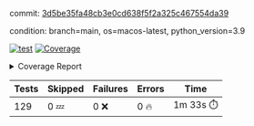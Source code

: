 commit: [3d5be35fa48cb3e0cd638f5f2a325c467554da39](https://github.com/rcmdnk/homebrew-file/tree/3d5be35fa48cb3e0cd638f5f2a325c467554da39)

condition: branch=main, os=macos-latest, python_version=3.9

[![test](https://github.com/rcmdnk/homebrew-file/actions/workflows/test.yml/badge.svg)](https://github.com/rcmdnk/homebrew-file/actions/runs/16132154431)
<a href="https://github.com/rcmdnk/homebrew-file/blob/3d5be35fa48cb3e0cd638f5f2a325c467554da39/README.md"><img alt="Coverage" src="https://img.shields.io/badge/Coverage-62%25-yellow.svg" /></a><details><summary>Coverage Report </summary><table><tr><th>File</th><th>Stmts</th><th>Miss</th><th>Cover</th><th>Missing</th></tr><tbody><tr><td colspan="5"><b>bin</b></td></tr><tr><td>&nbsp; &nbsp;<a href="https://github.com/rcmdnk/homebrew-file/blob/3d5be35fa48cb3e0cd638f5f2a325c467554da39/bin/brew-file">brew-file</a></td><td>2162</td><td>815</td><td>62%</td><td><a href="https://github.com/rcmdnk/homebrew-file/blob/3d5be35fa48cb3e0cd638f5f2a325c467554da39/bin/brew-file#L56-L62">56&ndash;62</a>, <a href="https://github.com/rcmdnk/homebrew-file/blob/3d5be35fa48cb3e0cd638f5f2a325c467554da39/bin/brew-file#L149">149</a>, <a href="https://github.com/rcmdnk/homebrew-file/blob/3d5be35fa48cb3e0cd638f5f2a325c467554da39/bin/brew-file#L161">161</a>, <a href="https://github.com/rcmdnk/homebrew-file/blob/3d5be35fa48cb3e0cd638f5f2a325c467554da39/bin/brew-file#L164">164</a>, <a href="https://github.com/rcmdnk/homebrew-file/blob/3d5be35fa48cb3e0cd638f5f2a325c467554da39/bin/brew-file#L213">213</a>, <a href="https://github.com/rcmdnk/homebrew-file/blob/3d5be35fa48cb3e0cd638f5f2a325c467554da39/bin/brew-file#L307">307</a>, <a href="https://github.com/rcmdnk/homebrew-file/blob/3d5be35fa48cb3e0cd638f5f2a325c467554da39/bin/brew-file#L310">310</a>, <a href="https://github.com/rcmdnk/homebrew-file/blob/3d5be35fa48cb3e0cd638f5f2a325c467554da39/bin/brew-file#L378-L380">378&ndash;380</a>, <a href="https://github.com/rcmdnk/homebrew-file/blob/3d5be35fa48cb3e0cd638f5f2a325c467554da39/bin/brew-file#L389-L390">389&ndash;390</a>, <a href="https://github.com/rcmdnk/homebrew-file/blob/3d5be35fa48cb3e0cd638f5f2a325c467554da39/bin/brew-file#L484">484</a>, <a href="https://github.com/rcmdnk/homebrew-file/blob/3d5be35fa48cb3e0cd638f5f2a325c467554da39/bin/brew-file#L490-L493">490&ndash;493</a>, <a href="https://github.com/rcmdnk/homebrew-file/blob/3d5be35fa48cb3e0cd638f5f2a325c467554da39/bin/brew-file#L531-L555">531&ndash;555</a>, <a href="https://github.com/rcmdnk/homebrew-file/blob/3d5be35fa48cb3e0cd638f5f2a325c467554da39/bin/brew-file#L559-L567">559&ndash;567</a>, <a href="https://github.com/rcmdnk/homebrew-file/blob/3d5be35fa48cb3e0cd638f5f2a325c467554da39/bin/brew-file#L693">693</a>, <a href="https://github.com/rcmdnk/homebrew-file/blob/3d5be35fa48cb3e0cd638f5f2a325c467554da39/bin/brew-file#L813-L817">813&ndash;817</a>, <a href="https://github.com/rcmdnk/homebrew-file/blob/3d5be35fa48cb3e0cd638f5f2a325c467554da39/bin/brew-file#L830-L835">830&ndash;835</a>, <a href="https://github.com/rcmdnk/homebrew-file/blob/3d5be35fa48cb3e0cd638f5f2a325c467554da39/bin/brew-file#L846">846</a>, <a href="https://github.com/rcmdnk/homebrew-file/blob/3d5be35fa48cb3e0cd638f5f2a325c467554da39/bin/brew-file#L863">863</a>, <a href="https://github.com/rcmdnk/homebrew-file/blob/3d5be35fa48cb3e0cd638f5f2a325c467554da39/bin/brew-file#L867-L875">867&ndash;875</a>, <a href="https://github.com/rcmdnk/homebrew-file/blob/3d5be35fa48cb3e0cd638f5f2a325c467554da39/bin/brew-file#L884-L887">884&ndash;887</a>, <a href="https://github.com/rcmdnk/homebrew-file/blob/3d5be35fa48cb3e0cd638f5f2a325c467554da39/bin/brew-file#L889-L892">889&ndash;892</a>, <a href="https://github.com/rcmdnk/homebrew-file/blob/3d5be35fa48cb3e0cd638f5f2a325c467554da39/bin/brew-file#L894-L897">894&ndash;897</a>, <a href="https://github.com/rcmdnk/homebrew-file/blob/3d5be35fa48cb3e0cd638f5f2a325c467554da39/bin/brew-file#L908-L926">908&ndash;926</a>, <a href="https://github.com/rcmdnk/homebrew-file/blob/3d5be35fa48cb3e0cd638f5f2a325c467554da39/bin/brew-file#L977-L987">977&ndash;987</a>, <a href="https://github.com/rcmdnk/homebrew-file/blob/3d5be35fa48cb3e0cd638f5f2a325c467554da39/bin/brew-file#L990-L1017">990&ndash;1017</a>, <a href="https://github.com/rcmdnk/homebrew-file/blob/3d5be35fa48cb3e0cd638f5f2a325c467554da39/bin/brew-file#L1033-L1048">1033&ndash;1048</a>, <a href="https://github.com/rcmdnk/homebrew-file/blob/3d5be35fa48cb3e0cd638f5f2a325c467554da39/bin/brew-file#L1090">1090</a>, <a href="https://github.com/rcmdnk/homebrew-file/blob/3d5be35fa48cb3e0cd638f5f2a325c467554da39/bin/brew-file#L1106-L1111">1106&ndash;1111</a>, <a href="https://github.com/rcmdnk/homebrew-file/blob/3d5be35fa48cb3e0cd638f5f2a325c467554da39/bin/brew-file#L1115-L1117">1115&ndash;1117</a>, <a href="https://github.com/rcmdnk/homebrew-file/blob/3d5be35fa48cb3e0cd638f5f2a325c467554da39/bin/brew-file#L1121-L1124">1121&ndash;1124</a>, <a href="https://github.com/rcmdnk/homebrew-file/blob/3d5be35fa48cb3e0cd638f5f2a325c467554da39/bin/brew-file#L1128-L1130">1128&ndash;1130</a>, <a href="https://github.com/rcmdnk/homebrew-file/blob/3d5be35fa48cb3e0cd638f5f2a325c467554da39/bin/brew-file#L1134-L1136">1134&ndash;1136</a>, <a href="https://github.com/rcmdnk/homebrew-file/blob/3d5be35fa48cb3e0cd638f5f2a325c467554da39/bin/brew-file#L1140-L1142">1140&ndash;1142</a>, <a href="https://github.com/rcmdnk/homebrew-file/blob/3d5be35fa48cb3e0cd638f5f2a325c467554da39/bin/brew-file#L1146-L1148">1146&ndash;1148</a>, <a href="https://github.com/rcmdnk/homebrew-file/blob/3d5be35fa48cb3e0cd638f5f2a325c467554da39/bin/brew-file#L1152-L1154">1152&ndash;1154</a>, <a href="https://github.com/rcmdnk/homebrew-file/blob/3d5be35fa48cb3e0cd638f5f2a325c467554da39/bin/brew-file#L1158-L1161">1158&ndash;1161</a>, <a href="https://github.com/rcmdnk/homebrew-file/blob/3d5be35fa48cb3e0cd638f5f2a325c467554da39/bin/brew-file#L1165-L1167">1165&ndash;1167</a>, <a href="https://github.com/rcmdnk/homebrew-file/blob/3d5be35fa48cb3e0cd638f5f2a325c467554da39/bin/brew-file#L1185">1185</a>, <a href="https://github.com/rcmdnk/homebrew-file/blob/3d5be35fa48cb3e0cd638f5f2a325c467554da39/bin/brew-file#L1235-L1237">1235&ndash;1237</a>, <a href="https://github.com/rcmdnk/homebrew-file/blob/3d5be35fa48cb3e0cd638f5f2a325c467554da39/bin/brew-file#L1240">1240</a>, <a href="https://github.com/rcmdnk/homebrew-file/blob/3d5be35fa48cb3e0cd638f5f2a325c467554da39/bin/brew-file#L1246">1246</a>, <a href="https://github.com/rcmdnk/homebrew-file/blob/3d5be35fa48cb3e0cd638f5f2a325c467554da39/bin/brew-file#L1268-L1271">1268&ndash;1271</a>, <a href="https://github.com/rcmdnk/homebrew-file/blob/3d5be35fa48cb3e0cd638f5f2a325c467554da39/bin/brew-file#L1349">1349</a>, <a href="https://github.com/rcmdnk/homebrew-file/blob/3d5be35fa48cb3e0cd638f5f2a325c467554da39/bin/brew-file#L1386">1386</a>, <a href="https://github.com/rcmdnk/homebrew-file/blob/3d5be35fa48cb3e0cd638f5f2a325c467554da39/bin/brew-file#L1423">1423</a>, <a href="https://github.com/rcmdnk/homebrew-file/blob/3d5be35fa48cb3e0cd638f5f2a325c467554da39/bin/brew-file#L1426">1426</a>, <a href="https://github.com/rcmdnk/homebrew-file/blob/3d5be35fa48cb3e0cd638f5f2a325c467554da39/bin/brew-file#L1438">1438</a>, <a href="https://github.com/rcmdnk/homebrew-file/blob/3d5be35fa48cb3e0cd638f5f2a325c467554da39/bin/brew-file#L1440">1440</a>, <a href="https://github.com/rcmdnk/homebrew-file/blob/3d5be35fa48cb3e0cd638f5f2a325c467554da39/bin/brew-file#L1475-L1476">1475&ndash;1476</a>, <a href="https://github.com/rcmdnk/homebrew-file/blob/3d5be35fa48cb3e0cd638f5f2a325c467554da39/bin/brew-file#L1481-L1484">1481&ndash;1484</a>, <a href="https://github.com/rcmdnk/homebrew-file/blob/3d5be35fa48cb3e0cd638f5f2a325c467554da39/bin/brew-file#L1514-L1541">1514&ndash;1541</a>, <a href="https://github.com/rcmdnk/homebrew-file/blob/3d5be35fa48cb3e0cd638f5f2a325c467554da39/bin/brew-file#L1548">1548</a>, <a href="https://github.com/rcmdnk/homebrew-file/blob/3d5be35fa48cb3e0cd638f5f2a325c467554da39/bin/brew-file#L1550">1550</a>, <a href="https://github.com/rcmdnk/homebrew-file/blob/3d5be35fa48cb3e0cd638f5f2a325c467554da39/bin/brew-file#L1559-L1560">1559&ndash;1560</a>, <a href="https://github.com/rcmdnk/homebrew-file/blob/3d5be35fa48cb3e0cd638f5f2a325c467554da39/bin/brew-file#L1565">1565</a>, <a href="https://github.com/rcmdnk/homebrew-file/blob/3d5be35fa48cb3e0cd638f5f2a325c467554da39/bin/brew-file#L1571">1571</a>, <a href="https://github.com/rcmdnk/homebrew-file/blob/3d5be35fa48cb3e0cd638f5f2a325c467554da39/bin/brew-file#L1575-L1586">1575&ndash;1586</a>, <a href="https://github.com/rcmdnk/homebrew-file/blob/3d5be35fa48cb3e0cd638f5f2a325c467554da39/bin/brew-file#L1589-L1594">1589&ndash;1594</a>, <a href="https://github.com/rcmdnk/homebrew-file/blob/3d5be35fa48cb3e0cd638f5f2a325c467554da39/bin/brew-file#L1605-L1625">1605&ndash;1625</a>, <a href="https://github.com/rcmdnk/homebrew-file/blob/3d5be35fa48cb3e0cd638f5f2a325c467554da39/bin/brew-file#L1653">1653</a>, <a href="https://github.com/rcmdnk/homebrew-file/blob/3d5be35fa48cb3e0cd638f5f2a325c467554da39/bin/brew-file#L1692-L1699">1692&ndash;1699</a>, <a href="https://github.com/rcmdnk/homebrew-file/blob/3d5be35fa48cb3e0cd638f5f2a325c467554da39/bin/brew-file#L1706-L1714">1706&ndash;1714</a>, <a href="https://github.com/rcmdnk/homebrew-file/blob/3d5be35fa48cb3e0cd638f5f2a325c467554da39/bin/brew-file#L1730">1730</a>, <a href="https://github.com/rcmdnk/homebrew-file/blob/3d5be35fa48cb3e0cd638f5f2a325c467554da39/bin/brew-file#L1740">1740</a>, <a href="https://github.com/rcmdnk/homebrew-file/blob/3d5be35fa48cb3e0cd638f5f2a325c467554da39/bin/brew-file#L1746">1746</a>, <a href="https://github.com/rcmdnk/homebrew-file/blob/3d5be35fa48cb3e0cd638f5f2a325c467554da39/bin/brew-file#L1756">1756</a>, <a href="https://github.com/rcmdnk/homebrew-file/blob/3d5be35fa48cb3e0cd638f5f2a325c467554da39/bin/brew-file#L1765-L1766">1765&ndash;1766</a>, <a href="https://github.com/rcmdnk/homebrew-file/blob/3d5be35fa48cb3e0cd638f5f2a325c467554da39/bin/brew-file#L1770">1770</a>, <a href="https://github.com/rcmdnk/homebrew-file/blob/3d5be35fa48cb3e0cd638f5f2a325c467554da39/bin/brew-file#L1776">1776</a>, <a href="https://github.com/rcmdnk/homebrew-file/blob/3d5be35fa48cb3e0cd638f5f2a325c467554da39/bin/brew-file#L1782-L1786">1782&ndash;1786</a>, <a href="https://github.com/rcmdnk/homebrew-file/blob/3d5be35fa48cb3e0cd638f5f2a325c467554da39/bin/brew-file#L1802-L1809">1802&ndash;1809</a>, <a href="https://github.com/rcmdnk/homebrew-file/blob/3d5be35fa48cb3e0cd638f5f2a325c467554da39/bin/brew-file#L1816-L1820">1816&ndash;1820</a>, <a href="https://github.com/rcmdnk/homebrew-file/blob/3d5be35fa48cb3e0cd638f5f2a325c467554da39/bin/brew-file#L1824">1824</a>, <a href="https://github.com/rcmdnk/homebrew-file/blob/3d5be35fa48cb3e0cd638f5f2a325c467554da39/bin/brew-file#L1837-L1838">1837&ndash;1838</a>, <a href="https://github.com/rcmdnk/homebrew-file/blob/3d5be35fa48cb3e0cd638f5f2a325c467554da39/bin/brew-file#L1859-L1967">1859&ndash;1967</a>, <a href="https://github.com/rcmdnk/homebrew-file/blob/3d5be35fa48cb3e0cd638f5f2a325c467554da39/bin/brew-file#L1970-L1979">1970&ndash;1979</a>, <a href="https://github.com/rcmdnk/homebrew-file/blob/3d5be35fa48cb3e0cd638f5f2a325c467554da39/bin/brew-file#L1992">1992</a>, <a href="https://github.com/rcmdnk/homebrew-file/blob/3d5be35fa48cb3e0cd638f5f2a325c467554da39/bin/brew-file#L1997">1997</a>, <a href="https://github.com/rcmdnk/homebrew-file/blob/3d5be35fa48cb3e0cd638f5f2a325c467554da39/bin/brew-file#L2002-L2041">2002&ndash;2041</a>, <a href="https://github.com/rcmdnk/homebrew-file/blob/3d5be35fa48cb3e0cd638f5f2a325c467554da39/bin/brew-file#L2051-L2078">2051&ndash;2078</a>, <a href="https://github.com/rcmdnk/homebrew-file/blob/3d5be35fa48cb3e0cd638f5f2a325c467554da39/bin/brew-file#L2082-L2148">2082&ndash;2148</a>, <a href="https://github.com/rcmdnk/homebrew-file/blob/3d5be35fa48cb3e0cd638f5f2a325c467554da39/bin/brew-file#L2155-L2158">2155&ndash;2158</a>, <a href="https://github.com/rcmdnk/homebrew-file/blob/3d5be35fa48cb3e0cd638f5f2a325c467554da39/bin/brew-file#L2167-L2170">2167&ndash;2170</a>, <a href="https://github.com/rcmdnk/homebrew-file/blob/3d5be35fa48cb3e0cd638f5f2a325c467554da39/bin/brew-file#L2179-L2182">2179&ndash;2182</a>, <a href="https://github.com/rcmdnk/homebrew-file/blob/3d5be35fa48cb3e0cd638f5f2a325c467554da39/bin/brew-file#L2191-L2212">2191&ndash;2212</a>, <a href="https://github.com/rcmdnk/homebrew-file/blob/3d5be35fa48cb3e0cd638f5f2a325c467554da39/bin/brew-file#L2222-L2240">2222&ndash;2240</a>, <a href="https://github.com/rcmdnk/homebrew-file/blob/3d5be35fa48cb3e0cd638f5f2a325c467554da39/bin/brew-file#L2249-L2259">2249&ndash;2259</a>, <a href="https://github.com/rcmdnk/homebrew-file/blob/3d5be35fa48cb3e0cd638f5f2a325c467554da39/bin/brew-file#L2262-L2277">2262&ndash;2277</a>, <a href="https://github.com/rcmdnk/homebrew-file/blob/3d5be35fa48cb3e0cd638f5f2a325c467554da39/bin/brew-file#L2280-L2292">2280&ndash;2292</a>, <a href="https://github.com/rcmdnk/homebrew-file/blob/3d5be35fa48cb3e0cd638f5f2a325c467554da39/bin/brew-file#L2299">2299</a>, <a href="https://github.com/rcmdnk/homebrew-file/blob/3d5be35fa48cb3e0cd638f5f2a325c467554da39/bin/brew-file#L2303-L2310">2303&ndash;2310</a>, <a href="https://github.com/rcmdnk/homebrew-file/blob/3d5be35fa48cb3e0cd638f5f2a325c467554da39/bin/brew-file#L2317-L2318">2317&ndash;2318</a>, <a href="https://github.com/rcmdnk/homebrew-file/blob/3d5be35fa48cb3e0cd638f5f2a325c467554da39/bin/brew-file#L2347">2347</a>, <a href="https://github.com/rcmdnk/homebrew-file/blob/3d5be35fa48cb3e0cd638f5f2a325c467554da39/bin/brew-file#L2353">2353</a>, <a href="https://github.com/rcmdnk/homebrew-file/blob/3d5be35fa48cb3e0cd638f5f2a325c467554da39/bin/brew-file#L2361-L2365">2361&ndash;2365</a>, <a href="https://github.com/rcmdnk/homebrew-file/blob/3d5be35fa48cb3e0cd638f5f2a325c467554da39/bin/brew-file#L2376-L2379">2376&ndash;2379</a>, <a href="https://github.com/rcmdnk/homebrew-file/blob/3d5be35fa48cb3e0cd638f5f2a325c467554da39/bin/brew-file#L2386">2386</a>, <a href="https://github.com/rcmdnk/homebrew-file/blob/3d5be35fa48cb3e0cd638f5f2a325c467554da39/bin/brew-file#L2393">2393</a>, <a href="https://github.com/rcmdnk/homebrew-file/blob/3d5be35fa48cb3e0cd638f5f2a325c467554da39/bin/brew-file#L2397">2397</a>, <a href="https://github.com/rcmdnk/homebrew-file/blob/3d5be35fa48cb3e0cd638f5f2a325c467554da39/bin/brew-file#L2418-L2451">2418&ndash;2451</a>, <a href="https://github.com/rcmdnk/homebrew-file/blob/3d5be35fa48cb3e0cd638f5f2a325c467554da39/bin/brew-file#L2471">2471</a>, <a href="https://github.com/rcmdnk/homebrew-file/blob/3d5be35fa48cb3e0cd638f5f2a325c467554da39/bin/brew-file#L2488-L2489">2488&ndash;2489</a>, <a href="https://github.com/rcmdnk/homebrew-file/blob/3d5be35fa48cb3e0cd638f5f2a325c467554da39/bin/brew-file#L2493">2493</a>, <a href="https://github.com/rcmdnk/homebrew-file/blob/3d5be35fa48cb3e0cd638f5f2a325c467554da39/bin/brew-file#L2498-L2499">2498&ndash;2499</a>, <a href="https://github.com/rcmdnk/homebrew-file/blob/3d5be35fa48cb3e0cd638f5f2a325c467554da39/bin/brew-file#L2505-L2525">2505&ndash;2525</a>, <a href="https://github.com/rcmdnk/homebrew-file/blob/3d5be35fa48cb3e0cd638f5f2a325c467554da39/bin/brew-file#L2529-L2539">2529&ndash;2539</a>, <a href="https://github.com/rcmdnk/homebrew-file/blob/3d5be35fa48cb3e0cd638f5f2a325c467554da39/bin/brew-file#L2542">2542</a>, <a href="https://github.com/rcmdnk/homebrew-file/blob/3d5be35fa48cb3e0cd638f5f2a325c467554da39/bin/brew-file#L2558">2558</a>, <a href="https://github.com/rcmdnk/homebrew-file/blob/3d5be35fa48cb3e0cd638f5f2a325c467554da39/bin/brew-file#L2562-L2568">2562&ndash;2568</a>, <a href="https://github.com/rcmdnk/homebrew-file/blob/3d5be35fa48cb3e0cd638f5f2a325c467554da39/bin/brew-file#L2570">2570</a>, <a href="https://github.com/rcmdnk/homebrew-file/blob/3d5be35fa48cb3e0cd638f5f2a325c467554da39/bin/brew-file#L2576">2576</a>, <a href="https://github.com/rcmdnk/homebrew-file/blob/3d5be35fa48cb3e0cd638f5f2a325c467554da39/bin/brew-file#L2605-L2617">2605&ndash;2617</a>, <a href="https://github.com/rcmdnk/homebrew-file/blob/3d5be35fa48cb3e0cd638f5f2a325c467554da39/bin/brew-file#L2633-L2634">2633&ndash;2634</a>, <a href="https://github.com/rcmdnk/homebrew-file/blob/3d5be35fa48cb3e0cd638f5f2a325c467554da39/bin/brew-file#L2636">2636</a>, <a href="https://github.com/rcmdnk/homebrew-file/blob/3d5be35fa48cb3e0cd638f5f2a325c467554da39/bin/brew-file#L2646">2646</a>, <a href="https://github.com/rcmdnk/homebrew-file/blob/3d5be35fa48cb3e0cd638f5f2a325c467554da39/bin/brew-file#L2661-L2908">2661&ndash;2908</a>, <a href="https://github.com/rcmdnk/homebrew-file/blob/3d5be35fa48cb3e0cd638f5f2a325c467554da39/bin/brew-file#L2928-L2930">2928&ndash;2930</a>, <a href="https://github.com/rcmdnk/homebrew-file/blob/3d5be35fa48cb3e0cd638f5f2a325c467554da39/bin/brew-file#L2939-L2949">2939&ndash;2949</a>, <a href="https://github.com/rcmdnk/homebrew-file/blob/3d5be35fa48cb3e0cd638f5f2a325c467554da39/bin/brew-file#L2961-L2967">2961&ndash;2967</a>, <a href="https://github.com/rcmdnk/homebrew-file/blob/3d5be35fa48cb3e0cd638f5f2a325c467554da39/bin/brew-file#L2979-L2993">2979&ndash;2993</a>, <a href="https://github.com/rcmdnk/homebrew-file/blob/3d5be35fa48cb3e0cd638f5f2a325c467554da39/bin/brew-file#L2999-L3036">2999&ndash;3036</a>, <a href="https://github.com/rcmdnk/homebrew-file/blob/3d5be35fa48cb3e0cd638f5f2a325c467554da39/bin/brew-file#L3044-L3068">3044&ndash;3068</a>, <a href="https://github.com/rcmdnk/homebrew-file/blob/3d5be35fa48cb3e0cd638f5f2a325c467554da39/bin/brew-file#L3072-L3085">3072&ndash;3085</a>, <a href="https://github.com/rcmdnk/homebrew-file/blob/3d5be35fa48cb3e0cd638f5f2a325c467554da39/bin/brew-file#L3089-L3102">3089&ndash;3102</a>, <a href="https://github.com/rcmdnk/homebrew-file/blob/3d5be35fa48cb3e0cd638f5f2a325c467554da39/bin/brew-file#L3106">3106</a>, <a href="https://github.com/rcmdnk/homebrew-file/blob/3d5be35fa48cb3e0cd638f5f2a325c467554da39/bin/brew-file#L3136-L3137">3136&ndash;3137</a>, <a href="https://github.com/rcmdnk/homebrew-file/blob/3d5be35fa48cb3e0cd638f5f2a325c467554da39/bin/brew-file#L3228">3228</a>, <a href="https://github.com/rcmdnk/homebrew-file/blob/3d5be35fa48cb3e0cd638f5f2a325c467554da39/bin/brew-file#L3230">3230</a>, <a href="https://github.com/rcmdnk/homebrew-file/blob/3d5be35fa48cb3e0cd638f5f2a325c467554da39/bin/brew-file#L3235-L3246">3235&ndash;3246</a>, <a href="https://github.com/rcmdnk/homebrew-file/blob/3d5be35fa48cb3e0cd638f5f2a325c467554da39/bin/brew-file#L3262">3262</a>, <a href="https://github.com/rcmdnk/homebrew-file/blob/3d5be35fa48cb3e0cd638f5f2a325c467554da39/bin/brew-file#L3280-L3297">3280&ndash;3297</a>, <a href="https://github.com/rcmdnk/homebrew-file/blob/3d5be35fa48cb3e0cd638f5f2a325c467554da39/bin/brew-file#L3320">3320</a>, <a href="https://github.com/rcmdnk/homebrew-file/blob/3d5be35fa48cb3e0cd638f5f2a325c467554da39/bin/brew-file#L3326">3326</a>, <a href="https://github.com/rcmdnk/homebrew-file/blob/3d5be35fa48cb3e0cd638f5f2a325c467554da39/bin/brew-file#L3330-L3341">3330&ndash;3341</a>, <a href="https://github.com/rcmdnk/homebrew-file/blob/3d5be35fa48cb3e0cd638f5f2a325c467554da39/bin/brew-file#L3350">3350</a>, <a href="https://github.com/rcmdnk/homebrew-file/blob/3d5be35fa48cb3e0cd638f5f2a325c467554da39/bin/brew-file#L3362">3362</a>, <a href="https://github.com/rcmdnk/homebrew-file/blob/3d5be35fa48cb3e0cd638f5f2a325c467554da39/bin/brew-file#L3364-L3368">3364&ndash;3368</a>, <a href="https://github.com/rcmdnk/homebrew-file/blob/3d5be35fa48cb3e0cd638f5f2a325c467554da39/bin/brew-file#L3372-L3375">3372&ndash;3375</a>, <a href="https://github.com/rcmdnk/homebrew-file/blob/3d5be35fa48cb3e0cd638f5f2a325c467554da39/bin/brew-file#L3378-L3381">3378&ndash;3381</a>, <a href="https://github.com/rcmdnk/homebrew-file/blob/3d5be35fa48cb3e0cd638f5f2a325c467554da39/bin/brew-file#L3384-L3392">3384&ndash;3392</a>, <a href="https://github.com/rcmdnk/homebrew-file/blob/3d5be35fa48cb3e0cd638f5f2a325c467554da39/bin/brew-file#L3421-L3428">3421&ndash;3428</a>, <a href="https://github.com/rcmdnk/homebrew-file/blob/3d5be35fa48cb3e0cd638f5f2a325c467554da39/bin/brew-file#L3439-L3446">3439&ndash;3446</a>, <a href="https://github.com/rcmdnk/homebrew-file/blob/3d5be35fa48cb3e0cd638f5f2a325c467554da39/bin/brew-file#L3527-L3529">3527&ndash;3529</a>, <a href="https://github.com/rcmdnk/homebrew-file/blob/3d5be35fa48cb3e0cd638f5f2a325c467554da39/bin/brew-file#L3552">3552</a>, <a href="https://github.com/rcmdnk/homebrew-file/blob/3d5be35fa48cb3e0cd638f5f2a325c467554da39/bin/brew-file#L3558">3558</a>, <a href="https://github.com/rcmdnk/homebrew-file/blob/3d5be35fa48cb3e0cd638f5f2a325c467554da39/bin/brew-file#L4121-L4122">4121&ndash;4122</a>, <a href="https://github.com/rcmdnk/homebrew-file/blob/3d5be35fa48cb3e0cd638f5f2a325c467554da39/bin/brew-file#L4125">4125</a>, <a href="https://github.com/rcmdnk/homebrew-file/blob/3d5be35fa48cb3e0cd638f5f2a325c467554da39/bin/brew-file#L4129">4129</a>, <a href="https://github.com/rcmdnk/homebrew-file/blob/3d5be35fa48cb3e0cd638f5f2a325c467554da39/bin/brew-file#L4137">4137</a>, <a href="https://github.com/rcmdnk/homebrew-file/blob/3d5be35fa48cb3e0cd638f5f2a325c467554da39/bin/brew-file#L4142-L4144">4142&ndash;4144</a>, <a href="https://github.com/rcmdnk/homebrew-file/blob/3d5be35fa48cb3e0cd638f5f2a325c467554da39/bin/brew-file#L4146-L4148">4146&ndash;4148</a>, <a href="https://github.com/rcmdnk/homebrew-file/blob/3d5be35fa48cb3e0cd638f5f2a325c467554da39/bin/brew-file#L4153-L4154">4153&ndash;4154</a>, <a href="https://github.com/rcmdnk/homebrew-file/blob/3d5be35fa48cb3e0cd638f5f2a325c467554da39/bin/brew-file#L4156-L4158">4156&ndash;4158</a>, <a href="https://github.com/rcmdnk/homebrew-file/blob/3d5be35fa48cb3e0cd638f5f2a325c467554da39/bin/brew-file#L4160-L4161">4160&ndash;4161</a>, <a href="https://github.com/rcmdnk/homebrew-file/blob/3d5be35fa48cb3e0cd638f5f2a325c467554da39/bin/brew-file#L4163-L4237">4163&ndash;4237</a>, <a href="https://github.com/rcmdnk/homebrew-file/blob/3d5be35fa48cb3e0cd638f5f2a325c467554da39/bin/brew-file#L4243-L4253">4243&ndash;4253</a></td></tr><tr><td><b>TOTAL</b></td><td><b>2162</b></td><td><b>815</b></td><td><b>62%</b></td><td>&nbsp;</td></tr></tbody></table></details>

| Tests | Skipped | Failures | Errors | Time |
| ----- | ------- | -------- | -------- | ------------------ |
| 129 | 0 :zzz: | 0 :x: | 0 :fire: | 1m 33s :stopwatch: |

